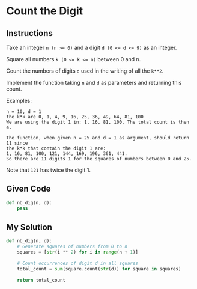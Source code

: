 # Count the Digit

## Instructions

Take an integer `n (n >= 0)` and a digit `d (0 <= d <= 9)` as an integer.

Square all numbers `k (0 <= k <= n)` between 0 and n.

Count the numbers of digits `d` used in the writing of all the `k**2`.

Implement the function taking `n` and `d` as parameters and returning this count.

Examples:

```
n = 10, d = 1 
the k*k are 0, 1, 4, 9, 16, 25, 36, 49, 64, 81, 100
We are using the digit 1 in: 1, 16, 81, 100. The total count is then 4.

The function, when given n = 25 and d = 1 as argument, should return 11 since
the k*k that contain the digit 1 are:
1, 16, 81, 100, 121, 144, 169, 196, 361, 441.
So there are 11 digits 1 for the squares of numbers between 0 and 25.
```

Note that `121` has twice the digit 1.

## Given Code
```python
def nb_dig(n, d):
    pass
```

## My Solution
```python
def nb_dig(n, d):
    # Generate squares of numbers from 0 to n
    squares = [str(i ** 2) for i in range(n + 1)]
    
    # Count occurrences of digit d in all squares
    total_count = sum(square.count(str(d)) for square in squares)
    
    return total_count
```
